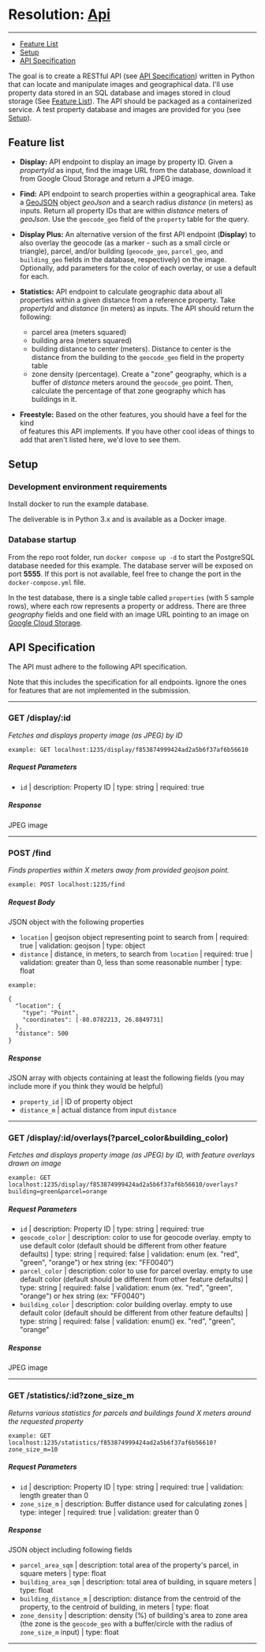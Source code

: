 # Resolution: [Api](api/)
****

- [Feature List](#feature-list)
- [Setup](#setup)
- [API Specification](#api-specification)

The goal is to create a RESTful API (see [API Specification](#api-specification)) written in 
Python that can locate and manipulate images and geographical data. I'll use property 
data stored in an SQL database and images stored in cloud storage (See [Feature List](#feature-list)). 
The API should be packaged as a containerized service. A test property database and images are provided 
for you (see [Setup](#setup)).


## Feature list
* **Display:** API endpoint to display an image by property ID. Given a *propertyId* as input, 
  find the image URL from the database, download it from Google Cloud Storage and return a JPEG image. 
  
* **Find:** API endpoint to search properties within a geographical area. 
  Take a [GeoJSON](https://geojson.org/) object *geoJson* and a search radius *distance* 
  (in meters) as inputs. Return all property IDs that are within *distance* meters of *geoJson*. 
  Use the `geocode_geo` field of the `property` table for the query. 
  
* **Display Plus:** An alternative version of the first API endpoint (**Display**) to also 
  overlay the geocode (as a marker - such as a small circle or triangle), parcel, 
  and/or building (`geocode_geo`, `parcel_geo`, and `building_geo` fields in the database, respectively)
  on the image. Optionally, add parameters for the color of each overlay, or use a default for each. 
  
* **Statistics:** API endpoint to calculate geographic data about all properties within a given 
  distance from a reference property. Take *propertyId* and *distance* (in meters) as inputs. 
  The API should return the following:
  * parcel area (meters squared)
  * building area (meters squared)
  * building distance to center (meters). Distance to center is the distance from the 
    building to the `geocode_geo` field in the property table
  * zone density (percentage). Create a "zone" geography, which is a buffer of *distance* 
    meters around the `geocode_geo` point. Then, calculate the percentage of that zone geography 
    which has buildings in it. 
  
* **Freestyle:**  Based on the other features, you should have a feel for the kind  
  of features this API implements. If you have other cool ideas of things to add that aren't listed here, 
  we'd love to see them.

## Setup

### Development environment requirements

Install docker to run the example database.

The deliverable is in Python 3.x and is available as a Docker image.

### Database startup
From the repo root folder, run `docker compose up -d` to start the PostgreSQL database needed 
for this example. The database server will be exposed on port **5555**. If this port is not available, 
feel free to change the port in the `docker-compose.yml` file.

In the test database, there is a single table called `properties` (with 5 sample rows), where each row 
represents a property or address. There are three *geography* fields and one field with an image URL 
pointing to an image on [Google Cloud Storage](https://cloud.google.com/storage/).



## API Specification
The API must adhere to the following API specification.

Note that this includes the specification for all endpoints. 
Ignore the ones for features that are not implemented in the submission.

***

### GET /display/:id

*Fetches and displays property image (as JPEG) by ID* 

`example: GET localhost:1235/display/f853874999424ad2a5b6f37af6b56610`

##### Request Parameters
- `id` | description: Property ID | type: string | required: true 

##### Response
JPEG image

***

### POST /find
*Finds properties within X meters away from provided geojson point.*

`example: POST localhost:1235/find`

##### Request Body
JSON object with the following properties

- `location` | geojson object representing point to search from | required: true | validation: geojson | type: object
- `distance` | distance, in meters, to search from `location` | required: true | validation: greater than 0, less than some reasonable number | type: float

```
example:

{
  "location": {
    "type": "Point",
    "coordinates": [-80.0782213, 26.8849731]
  },
  "distance": 500
}
```

##### Response
JSON array with objects containing at least the following fields (you may include more if you think they would be helpful)
- `property_id` | ID of property object
- `distance_m` | actual distance from input `distance`

***

### GET /display/:id/overlays(?parcel_color&building_color)
*Fetches and displays property image (as JPEG) by ID, with feature overlays drawn on image*

`example: GET localhost:1235/display/f853874999424ad2a5b6f37af6b56610/overlays?building=green&parcel=orange`

##### Request Parameters
- `id` | description: Property ID | type: string | required: true
- `geocode_color` | description: color to use for geocode overlay. empty to use default color (default should be different from other feature defaults) | type: string | required: false | validation: enum (ex. "red", "green", "orange") or hex string (ex: "FF0040")
- `parcel_color` | description: color to use for parcel overlay. empty to use default color (default should be different from other feature defaults) | type: string | required: false | validation: enum (ex. "red", "green", "orange") or hex string (ex: "FF0040")
- `building_color` | description: color building overlay. empty to use default color (default should be different from other feature defaults) | type: string | required: false | validation: enum() ex. "red", "green", "orange"

##### Response
JPEG image

***

### GET /statistics/:id?zone_size_m
*Returns various statistics for parcels and buildings found X meters around the requested property*

`example: GET localhost:1235/statistics/f853874999424ad2a5b6f37af6b56610?zone_size_m=10`

##### Request Parameters
- `id` | description: Property ID | type: string | required: true | validation: length greater than 0
- `zone_size_m` | description: Buffer distance used for calculating zones | type: integer | required: true | validation: greater than 0

##### Response
JSON object including following fields
- `parcel_area_sqm` | description: total area of the property's parcel, in square meters | type: float
- `building_area_sqm` | description: total area of building, in square meters | type: float
- `building_distance_m` | description: distance from the centroid of the property, to the centroid of building, in meters | type: float
- `zone_density` | description: density (%) of building's area to zone area (the zone is the `geocode_geo` with a buffer/circle with the radius of `zone_size_m` input) |
 type: float

***

